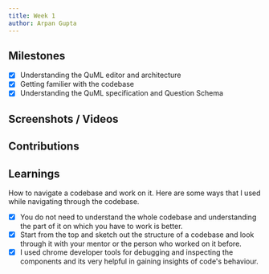 ```yaml
---
title: Week 1
author: Arpan Gupta   
---
```


## Milestones
- [x] Understanding the QuML editor and architecture 
- [x] Getting familier with the codebase
- [x] Understanding the QuML specification and Question Schema

## Screenshots / Videos 

## Contributions

## Learnings
How to navigate a codebase and work on it.
Here are some ways that I used while navigating through the codebase.
- [x] You do not need to understand the whole codebase and understanding the part of it on which you have to work is better.
- [x] Start from the top and sketch out the structure of a codebase and look through it with your mentor or the person who worked on it before.
- [x] I used chrome developer tools for debugging and inspecting the components and its very helpful in gaining insights of code's behaviour.
